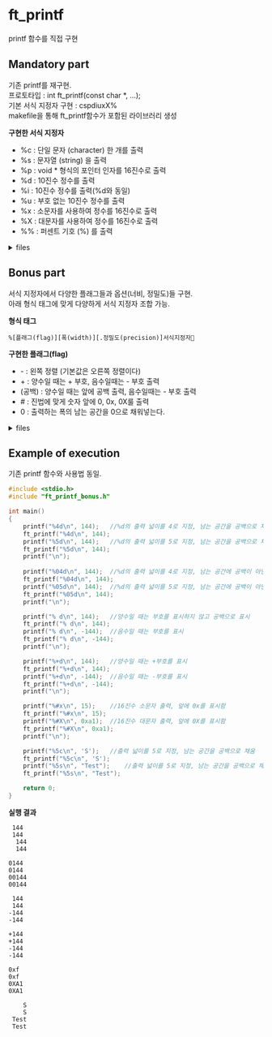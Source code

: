 # ft_printf

printf 함수를 직접 구현

## Mandatory part

기존 printf를 재구현.   
프로토타입 : int ft_printf(const char *, ...);   
기본 서식 지정자 구현 : cspdiuxX%   
makefile을 통해 ft_printf함수가 포함된 라이브러리 생성

**구현한 서식 지정자**
- %c : 단일 문자 (character) 한 개를 출력
- %s : 문자열 (string) 을 출력
- %p : void * 형식의 포인터 인자를 16진수로 출력
- %d : 10진수 정수를 출력
- %i : 10진수 정수를 출력(%d와 동일)
- %u : 부호 없는 10진수 정수를 출력
- %x : 소문자를 사용하여 정수를 16진수로 출력
- %X : 대문자를 사용하여 정수를 16진수로 출력
- %% : 퍼센트 기호 (%) 를 출력

<details>
<summary>files</summary>
<div markdown="1">       

- Libft/*
- srcs/
	- ft_printf.c
	- ft_put_data.c
	- ft_put_char_format.c
	- ft_put_hex_format.c
	- ft_put_int_format.c
	- ft_put_pointer_format.c
	- ft_put_str_format.c
	- ft_put_uint_format.c
	- ft_put_utils.c
	- ft_utils1.c
	- ft_utils2.c
- includes/
	- ft_printf.h
- Makefile

</div>
</details>

## Bonus part

서식 지정자에서 다양한 플래그들과 옵션(너비, 정밀도)들 구현.   
아래 형식 태그에 맞게 다양하게 서식 지정자 조합 가능.

**형식 태그**
```
%[플래그(flag)][폭(width)][.정밀도(precision)]서식지정자
```

**구현한 플래그(flag)**
- \- : 왼쪽 정렬 (기본값은 오른쪽 정렬이다)
- \+ : 양수일 때는 + 부호, 음수일때는 - 부호 출력
- (공백) : 양수일 때는 앞에 공백 출력, 음수일때는 - 부호 출력
- \# : 진법에 맞게 숫자 앞에 0, 0x, 0X룰 출력
- 0 : 출력하는 폭의 남는 공간을 0으로 채워넣는다.

<details>
<summary>files</summary>
<div markdown="1">       

- Libft/*
- srcs_bonus/
	- ft_printf_bonus.c
	- ft_put_data_bonus.c
	- ft_put_char_format_bonus.c
	- ft_put_hex_format_bonus.c
	- ft_put_int_format_bonus.c
	- ft_put_pointer_format_bonus.c
	- ft_put_str_format_bonus.c
	- ft_put_uint_format_bonus.c
	- ft_put_utils_bonus.c
	- ft_utils1_bonus.c
	- ft_utils2_bonus.c
- includes/
	- ft_printf_bonus.h
- Makefile

</div>
</details>

## Example of execution

기존 printf 함수와 사용법 동일.

```c
#include <stdio.h>
#include "ft_printf_bonus.h"

int main()
{
	printf("%4d\n", 144);	//%d의 출력 넓이를 4로 지정, 남는 공간을 공백으로 채움
	ft_printf("%4d\n", 144);
	printf("%5d\n", 144);	//%d의 출력 넓이를 5로 지정, 남는 공간을 공백으로 채움
	ft_printf("%5d\n", 144);
	printf("\n");
	
	printf("%04d\n", 144);	//%d의 출력 넓이를 4로 지정, 남는 공간에 공백이 아닌 0으로 채움
	ft_printf("%04d\n", 144);
	printf("%05d\n", 144);	//%d의 출력 넓이를 5로 지정, 남는 공간에 공백이 아닌 0으로 채움
	ft_printf("%05d\n", 144);
	printf("\n");

	printf("% d\n", 144);	//양수일 때는 부호를 표시하지 않고 공백으로 표시
	ft_printf("% d\n", 144);
	printf("% d\n", -144);	//음수일 때는 부호를 표시
	ft_printf("% d\n", -144);
	printf("\n");

	printf("%+d\n", 144);	//양수일 때는 +부호를 표시
	ft_printf("%+d\n", 144);
	printf("%+d\n", -144);	//음수일 때는 -부호를 표시
	ft_printf("%+d\n", -144);
	printf("\n");

	printf("%#x\n", 15);	//16진수 소문자 출력, 앞에 0x를 표시함
	ft_printf("%#x\n", 15);
	printf("%#X\n", 0xa1);	//16진수 대문자 출력, 앞에 0X를 표시함
	ft_printf("%#X\n", 0xa1);
	printf("\n");

	printf("%5c\n", 'S');	//출력 넓이를 5로 지정, 남는 공간을 공백으로 채움
	ft_printf("%5c\n", 'S');
	printf("%5s\n", "Test");	//출력 넓이를 5로 지정, 남는 공간을 공백으로 채움
	ft_printf("%5s\n", "Test");

	return 0;
}
```
**실행 결과**
```
 144
 144
  144
  144

0144
0144
00144
00144

 144
 144
-144
-144

+144
+144
-144
-144

0xf
0xf
0XA1
0XA1

    S
    S
 Test
 Test
```